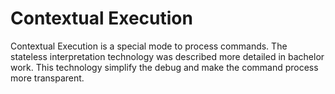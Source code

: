 # Contextual Execution

Contextual Execution is a special mode to process commands. The stateless
interpretation technology was described more detailed in bachelor work. This
technology simplify the debug and make the command process more transparent.